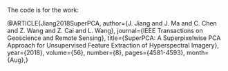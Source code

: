 The code is for the work:

@ARTICLE{Jiang2018SuperPCA, 
author={J. Jiang and J. Ma and C. Chen and Z. Wang and Z. Cai and L. Wang}, 
journal={IEEE Transactions on Geoscience and Remote Sensing}, 
title={SuperPCA: A Superpixelwise PCA Approach for Unsupervised Feature Extraction of Hyperspectral Imagery}, 
year={2018}, 
volume={56}, 
number={8}, 
pages={4581-4593}, 
month={Aug},}
